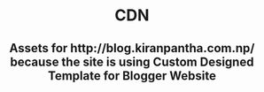 <center>
<h1>CDN</h1>
<h2>Assets for http://blog.kiranpantha.com.np/ because the site is using Custom Designed Template for Blogger Website</h2>
</center>